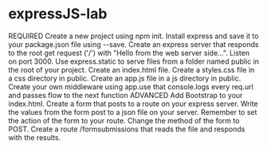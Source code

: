 # expressJS-lab

REQUIRED
Create a new project using npm init.
Install express and save it to your package.json file using --save.
Create an express server that responds to the root get request ('/') with "Hello from the web server side...".
Listen on port 3000.
Use express.static to serve files from a folder named public in the root of your project.
Create an index.html file.
Create a styles.css file in a css directory in public.
Create an app.js file in a js directory in public.
Create your own middleware using app.use that console.logs every req.url and passes flow to the next function
ADVANCED
Add Bootstrap to your index.html.
Create a form that posts to a route on your express server.
Write the values from the form post to a json file on your server.
Remember to set the action of the form to your route.
Change the method of the form to POST.
Create a route /formsubmissions that reads the file and responds with the results.